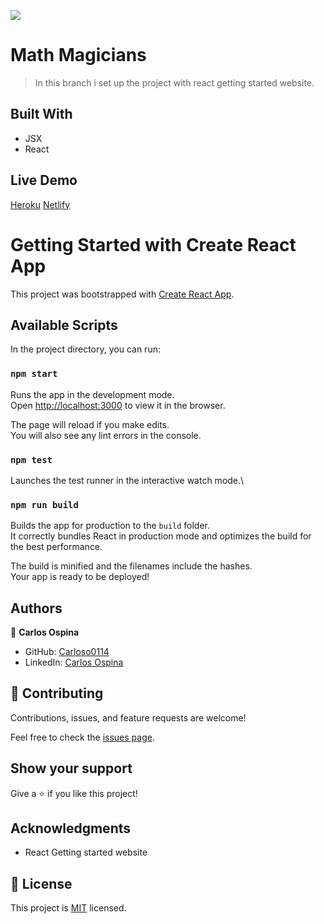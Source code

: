 ![](https://img.shields.io/badge/Microverse-blueviolet)

# Math Magicians

> In this branch i set up the project with react getting started website.

<!-- ![screenshot](./app_screenshot.png) -->

## Built With

- JSX
- React

## Live Demo

[Heroku](https://math-magicians-mv.herokuapp.com/)
[Netlify](https://distracted-hopper-4a283c.netlify.app/)


# Getting Started with Create React App

This project was bootstrapped with [Create React App](https://github.com/facebook/create-react-app).

## Available Scripts

In the project directory, you can run:

### `npm start`

Runs the app in the development mode.\
Open [http://localhost:3000](http://localhost:3000) to view it in the browser.

The page will reload if you make edits.\
You will also see any lint errors in the console.

### `npm test`

Launches the test runner in the interactive watch mode.\

### `npm run build`

Builds the app for production to the `build` folder.\
It correctly bundles React in production mode and optimizes the build for the best performance.

The build is minified and the filenames include the hashes.\
Your app is ready to be deployed!

## Authors

👤  **Carlos Ospina**

- GitHub: [Carloso0114](https://github.com/carloso0114)
- LinkedIn: [Carlos Ospina](https://www.linkedin.com/in/carlosospina/)

## 🤝 Contributing

Contributions, issues, and feature requests are welcome!

Feel free to check the [issues page](https://github.com/carloso0114/math-magicians-react/issues).

## Show your support

Give a ⭐️ if you like this project!

## Acknowledgments

- React Getting started website

## 📝 License

This project is [MIT](./MIT.md) licensed.
